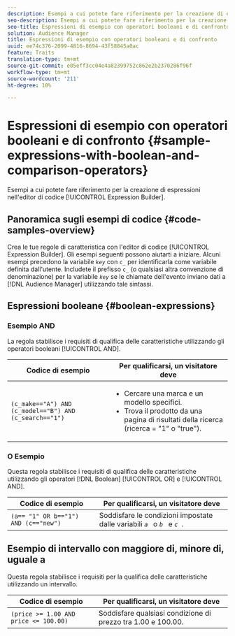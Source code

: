 ```yaml
---
description: Esempi a cui potete fare riferimento per la creazione di espressioni nell’editor di codice di Expression Builder.
seo-description: Esempi a cui potete fare riferimento per la creazione di espressioni nell’editor di codice di Expression Builder.
seo-title: Espressioni di esempio con operatori booleani e di confronto
solution: Audience Manager
title: Espressioni di esempio con operatori booleani e di confronto
uuid: ee74c376-2099-4816-8694-43f58845a0ac
feature: Traits
translation-type: tm+mt
source-git-commit: e05eff3cc04e4a82399752c862e2b2370286f96f
workflow-type: tm+mt
source-wordcount: '211'
ht-degree: 10%

---
```



# Espressioni di esempio con operatori booleani e di confronto {#sample-expressions-with-boolean-and-comparison-operators}

Esempi a cui potete fare riferimento per la creazione di espressioni nell&#39;editor di codice [!UICONTROL Expression Builder].

## Panoramica sugli esempi di codice {#code-samples-overview}

<!-- r_tb_expression_samples.xml -->

Crea le tue regole di caratteristica con l&#39;editor di codice [!UICONTROL Expression Builder]. Gli esempi seguenti possono aiutarti a iniziare. Alcuni esempi precedono la variabile *`key`* con `c_` per identificarla come variabile definita dall&#39;utente. Includete il prefisso `c_` (o qualsiasi altra convenzione di denominazione) per la variabile *`key`* se le chiamate dell&#39;evento inviano dati a [!DNL Audience Manager] utilizzando tale sintassi.

## Espressioni booleane {#boolean-expressions}

### Esempio AND

La regola stabilisce i requisiti di qualifica delle caratteristiche utilizzando gli operatori booleani [!UICONTROL AND].

<table id="table_7C5E23EC9E0F43B182EA9771D7BB6E87"> 
 <thead> 
  <tr> 
   <th colname="col1" class="entry"> Codice di esempio </th> 
   <th colname="col2" class="entry"> Per qualificarsi, un visitatore deve </th> 
  </tr> 
 </thead>
 <tbody> 
  <tr> 
   <td colname="col1"><code>(c_make=="A") AND (c_model=="B") AND (c_search=="1")</code> </td> 
   <td colname="col2"> 
    <ul id="ul_F1BB5084FB794BE7A3569F9C106FC481"> 
     <li id="li_56E8C3BACF1C4B33A46CF92C51FF2286">Cercare una marca e un modello specifici. </li> 
     <li id="li_DD55F053BFCF4B0888B6994013000DB2">Trova il prodotto da una pagina di risultati della ricerca (ricerca = "1" o "true"). </li> 
    </ul> </td> 
  </tr> 
 </tbody> 
</table>

### O Esempio

Questa regola stabilisce i requisiti di qualifica delle caratteristiche utilizzando gli operatori [!DNL Boolean] [!UICONTROL OR] e [!UICONTROL AND].

<table id="table_6E8BA5EE1D7F4DCC9A92074D0C2C050E"> 
 <thead> 
  <tr> 
   <th colname="col1" class="entry"> Codice di esempio </th> 
   <th colname="col2" class="entry"> Per qualificarsi, un visitatore deve </th> 
  </tr> 
 </thead>
 <tbody> 
  <tr> 
   <td colname="col1"><code>(a== "1" OR b=="1") AND (c=="new")</code> </td> 
   <td colname="col2"> Soddisfare le condizioni impostate dalle variabili <code><i>a </i></code> o <code><i>b </i></code> e <code><i>c </i></code>. </td> 
  </tr> 
 </tbody> 
</table>

## Esempio di intervallo con maggiore di, minore di, uguale a

Questa regola stabilisce i requisiti per la qualifica delle caratteristiche utilizzando un intervallo.

<table id="table_988DE28E35D94348ADD334FB4C9F68D3"> 
 <thead> 
  <tr> 
   <th colname="col1" class="entry"> Codice di esempio </th> 
   <th colname="col2" class="entry"> Per qualificarsi, un visitatore deve </th> 
  </tr> 
 </thead>
 <tbody> 
  <tr> 
   <td colname="col1"><code>(price &gt;= 1.00 AND price &lt;= 100.00)</code> </td> 
   <td colname="col2"> Soddisfare qualsiasi condizione di prezzo tra 1.00 e 100.00. </td> 
  </tr> 
 </tbody> 
</table>